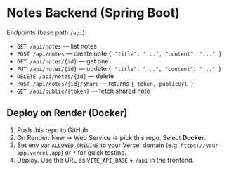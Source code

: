 # Notes Backend (Spring Boot)

Endpoints (base path `/api`):

- `GET /api/notes` — list notes
- `POST /api/notes` — create note `{ "title": "...", "content": "..." }`
- `GET /api/notes/{id}` — get one
- `PUT /api/notes/{id}` — update `{ "title": "...", "content": "..." }`
- `DELETE /api/notes/{id}` — delete
- `POST /api/notes/{id}/share` — returns `{ token, publicUrl }`
- `GET /api/public/{token}` — fetch shared note

## Deploy on Render (Docker)
1. Push this repo to GitHub.
2. On Render: New → Web Service → pick this repo. Select **Docker**.
3. Set env var `ALLOWED_ORIGINS` to your Vercel domain (e.g. `https://your-app.vercel.app`) or `*` for quick testing.
4. Deploy. Use the URL as `VITE_API_BASE` + `/api` in the frontend.
